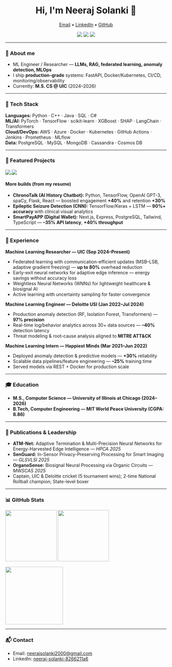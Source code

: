 <!-- PROFILE HEADER -->
<h1 align="center">Hi, I'm Neeraj Solanki 👋</h1>
<p align="center">
  <a href="mailto:neerajsolanki2000@gmail.com">Email</a> •
  <a href="https://www.linkedin.com/in/neeraj-solanki-8266211a6">LinkedIn</a> •
  <a href="https://github.com/Solankineeraj03">GitHub</a>
</p>

<p align="center">
  <img src="https://img.shields.io/github/followers/Solankineeraj03?label=Followers&style=flat" />
  <img src="https://img.shields.io/github/stars/Solankineeraj03?affiliations=OWNER&style=flat" />
  <img src="https://komarev.com/ghpvc/?username=Solankineeraj03&style=flat&label=Profile+Views" />
</p>

---

### 🧭 About me
- ML Engineer / Researcher — **LLMs, RAG, federated learning, anomaly detection, MLOps**
- I ship **production-grade** systems: FastAPI, Docker/Kubernetes, CI/CD, monitoring/observability
- Currently: **M.S. CS @ UIC** (2024–2026)

---

### 🧰 Tech Stack
**Languages:** Python · C++ · Java · SQL · C#  
**ML/AI:** PyTorch · TensorFlow · scikit-learn · XGBoost · SHAP · LangChain · Transformers  
**Cloud/DevOps:** AWS · Azure · Docker · Kubernetes · GitHub Actions · Jenkins · Prometheus · MLflow  
**Data:** PostgreSQL · MySQL · MongoDB · Cassandra · Cosmos DB

---

### 🚀 Featured Projects
<a href="https://github.com/Solankineeraj03/Converso-LLM-Chatbot">
  <img align="center" src="https://github-readme-stats.vercel.app/api/pin/?username=Solankineeraj03&repo=Converso-LLM-Chatbot" />
</a>
<a href="https://github.com/Solankineeraj03/ChurnGuard-SaaS-Prediction">
  <img align="center" src="https://github-readme-stats.vercel.app/api/pin/?username=Solankineeraj03&repo=ChurnGuard-SaaS-Prediction" />
</a>

#### More builds (from my resume)
- **ChronoTalk (AI History Chatbot):** Python, TensorFlow, OpenAI GPT-3, spaCy, Flask, React — boosted engagement **+40%** and retention **+30%**  
- **Epileptic Seizure Detection (CNN):** TensorFlow/Keras + LSTM — **90%+ accuracy** with clinical visual analytics  
- **SmartPayAPP (Digital Wallet):** Next.js, Express, PostgreSQL, Tailwind, TypeScript — **–35% API latency**, **+40% throughput**

---

### 💼 Experience
**Machine Learning Researcher — UIC (Sep 2024–Present)**  
- Federated learning with communication-efficient updates (MSB–LSB, adaptive gradient freezing) — **up to 80%** overhead reduction  
- Early-exit neural networks for adaptive edge inference — energy savings without accuracy loss  
- Weightless Neural Networks (WNNs) for lightweight healthcare & biosignal AI  
- Active learning with uncertainty sampling for faster convergence

**Machine Learning Engineer — Deloitte USI (Jan 2022–Jul 2024)**  
- Production anomaly detection (RF, Isolation Forest, Transformers) — **97% precision**  
- Real-time log/behavior analytics across 30+ data sources — **–40%** detection latency  
- Threat modeling & root-cause analysis aligned to **MITRE ATT&CK**

**Machine Learning Intern — Happiest Minds (Mar 2021–Jun 2022)**  
- Deployed anomaly detection & predictive models — **+30%** reliability  
- Scalable data pipelines/feature engineering — **–25%** training time  
- Served models via REST + Docker for production scale

---

### 🎓 Education
- **M.S., Computer Science — University of Illinois at Chicago (2024–2026)**
- **B.Tech, Computer Engineering — MIT World Peace University (CGPA: 8.86)**

---

### 📝 Publications & Leadership
- **ATM-Net:** Adaptive Termination & Multi-Precision Neural Networks for Energy-Harvested Edge Intelligence — *HPCA 2025*  
- **SenGuard:** In-Sensor Privacy-Preserving Processing for Smart Imaging — *GLSVLSI 2025*  
- **OrganoSense:** Biosignal Neural Processing via Organic Circuits — *MWSCAS 2025*  
- Captain, UIC & Deloitte cricket (5 tournament wins); 2-time National Rollball champion; State-level boxer

---

### 📊 GitHub Stats
<p>
  <img height="160" src="https://github-readme-stats.vercel.app/api?username=Solankineeraj03&show_icons=true&include_all_commits=true" />
  <img height="160" src="https://github-readme-stats.vercel.app/api/top-langs/?username=Solankineeraj03&layout=compact&langs_count=8" />
</p>
<p>
  <img height="180" src="https://github-readme-streak-stats.herokuapp.com?user=Solankineeraj03" />
</p>

---

### 📬 Contact
- Email: <a href="mailto:neerajsolanki2000@gmail.com">neerajsolanki2000@gmail.com</a>  
- LinkedIn: <a href="https://www.linkedin.com/in/neeraj-solanki-8266211a6">neeraj-solanki-8266211a6</a>

